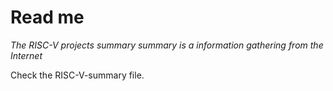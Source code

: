 # Read me

*The RISC-V projects summary summary is a information gathering from the Internet*

Check the RISC-V-summary file.
